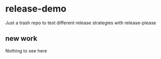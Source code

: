 # release-demo
Just a trash repo to test different release strategies with release-please

## new work
Nothing to see here
